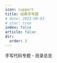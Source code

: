 ```yaml
---
icon: support
title: 经典手写题
# date: 2023-09-01
# star: true
index: false
article: false
dir:
  order: 3
---
```


手写代码专题 - 目录总览